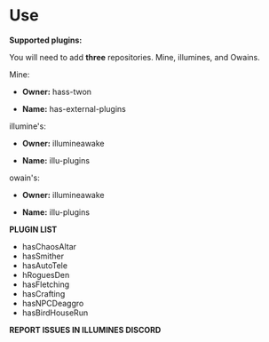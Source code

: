 
    

# Use

**Supported plugins:**

You will need to add **three** repositories. Mine, illumines, and Owains.


Mine:

- **Owner:** hass-twon

- **Name:** has-external-plugins

illumine's:

- **Owner:** illumineawake

- **Name:** illu-plugins

owain's:

- **Owner:** illumineawake

- **Name:** illu-plugins

**PLUGIN LIST**

- hasChaosAltar
- hasSmither
- hasAutoTele
- hRoguesDen
- hasFletching
- hasCrafting
- hasNPCDeaggro
- hasBirdHouseRun

**REPORT ISSUES IN ILLUMINES DISCORD**



